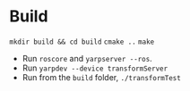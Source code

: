 # Build
`mkdir build && cd build`
`cmake ..`
`make`


- Run `roscore` and `yarpserver --ros`.
- Run `yarpdev --device transformServer`
- Run from the `build` folder, `./transformTest`

